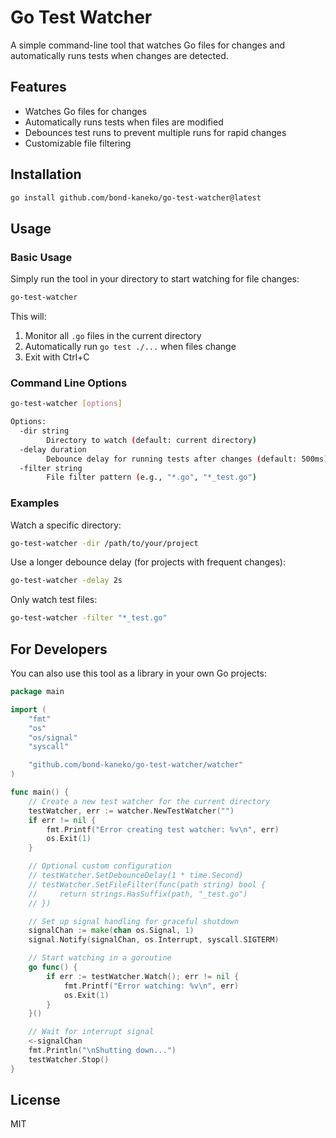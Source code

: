 # Go Test Watcher

A simple command-line tool that watches Go files for changes and automatically runs tests when changes are detected.

## Features

- Watches Go files for changes
- Automatically runs tests when files are modified
- Debounces test runs to prevent multiple runs for rapid changes
- Customizable file filtering

## Installation

```bash
go install github.com/bond-kaneko/go-test-watcher@latest
```

## Usage

### Basic Usage

Simply run the tool in your directory to start watching for file changes:

```bash
go-test-watcher
```

This will:
1. Monitor all `.go` files in the current directory
2. Automatically run `go test ./...` when files change
3. Exit with Ctrl+C

### Command Line Options

```bash
go-test-watcher [options]

Options:
  -dir string
        Directory to watch (default: current directory)
  -delay duration
        Debounce delay for running tests after changes (default: 500ms)
  -filter string
        File filter pattern (e.g., "*.go", "*_test.go")
```

### Examples

Watch a specific directory:
```bash
go-test-watcher -dir /path/to/your/project
```

Use a longer debounce delay (for projects with frequent changes):
```bash
go-test-watcher -delay 2s
```

Only watch test files:
```bash
go-test-watcher -filter "*_test.go"
```

## For Developers

You can also use this tool as a library in your own Go projects:

```go
package main

import (
	"fmt"
	"os"
	"os/signal"
	"syscall"

	"github.com/bond-kaneko/go-test-watcher/watcher"
)

func main() {
	// Create a new test watcher for the current directory
	testWatcher, err := watcher.NewTestWatcher("")
	if err != nil {
		fmt.Printf("Error creating test watcher: %v\n", err)
		os.Exit(1)
	}

	// Optional custom configuration
	// testWatcher.SetDebounceDelay(1 * time.Second)
	// testWatcher.SetFileFilter(func(path string) bool {
	//     return strings.HasSuffix(path, "_test.go")
	// })

	// Set up signal handling for graceful shutdown
	signalChan := make(chan os.Signal, 1)
	signal.Notify(signalChan, os.Interrupt, syscall.SIGTERM)

	// Start watching in a goroutine
	go func() {
		if err := testWatcher.Watch(); err != nil {
			fmt.Printf("Error watching: %v\n", err)
			os.Exit(1)
		}
	}()

	// Wait for interrupt signal
	<-signalChan
	fmt.Println("\nShutting down...")
	testWatcher.Stop()
}
```

## License

MIT 